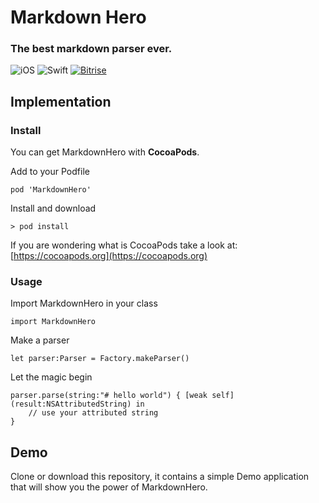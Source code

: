 # Markdown Hero
### The best markdown parser ever.

![iOS](https://img.shields.io/badge/iOS-9.0%2B-blue.svg)
![Swift](https://img.shields.io/badge/Swift-4.2-blue.svg)
[![Bitrise](https://app.bitrise.io/app/f50f3a6c0fff456c/status.svg?token=QR7AvYJSN5zhEH1qAwxXVA&branch=master)](https://app.bitrise.io/app/f50f3a6c0fff456c)

## Implementation

### Install

You can get MarkdownHero with **CocoaPods**.

Add to your Podfile

```
pod 'MarkdownHero'
```

Install and download

```
> pod install
```

If you are wondering what is CocoaPods take a look at: [https://cocoapods.org](https://cocoapods.org)

### Usage

Import MarkdownHero in your class

```
import MarkdownHero
```

Make a parser
```
let parser:Parser = Factory.makeParser()
```

Let the magic begin

```
parser.parse(string:"# hello world") { [weak self] (result:NSAttributedString) in
    // use your attributed string
}
```

## Demo

Clone or download this repository, it contains a simple Demo application that will show you the power of MarkdownHero.

